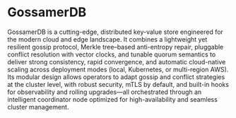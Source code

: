 # GossamerDB

GossamerDB is a cutting-edge, distributed key-value store engineered for the modern cloud and edge landscape. It combines a lightweight yet resilient gossip protocol, Merkle tree–based anti-entropy repair, pluggable conflict resolution with vector clocks, and tunable quorum semantics to deliver strong consistency, rapid convergence, and automatic cloud-native scaling across deployment modes (local, Kubernetes, or multi-region AWS). Its modular design allows operators to adapt gossip and conflict strategies at the cluster level, with robust security, mTLS by default, and built-in hooks for observability and rolling upgrades—all orchestrated through an intelligent coordinator node optimized for high-availability and seamless cluster management.
